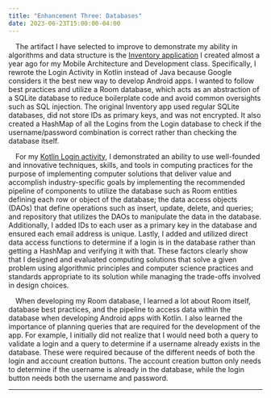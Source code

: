 ```yaml
---
title: "Enhancement Three: Databases"
date: 2023-06-23T15:00:00-04:00
---
```


&emsp;The artifact I have selected to improve to demonstrate my ability in algorithms and data structure is the [Inventory application](https://github.com/trevor-leon/CS-360_Mobile_Arch_and_Programming/tree/main) I created almost a year ago for my Mobile Architecture and Development class. Specifically, I rewrote the Login Activity in Kotlin instead of Java because Google considers it the best new way to develop Android apps. I wanted to follow best practices and utilize a Room database, which acts as an abstraction of a SQLite database to reduce boilerplate code and avoid common oversights such as SQL injection. The original Inventory app used regular SQLite databases, did not store IDs as primary keys, and was not encrypted. It also created a HashMap of all the Logins from the Login database to check if the username/password combination is correct rather than checking the database itself.

&emsp;For my [Kotlin Login activity](https://github.com/trevor-leon/CS-499-Kotlin-Login), I demonstrated an ability to use well-founded and innovative techniques, skills, and tools in computing practices for the purpose of implementing computer solutions that deliver value and accomplish industry-specific goals by implementing the recommended pipeline of components to utilize the database such as Room entities defining each row or object of the database; the data access objects (DAOs) that define operations such as insert, update, delete, and queries; and repository that utilizes the DAOs to manipulate the data in the database. Additionally, I added IDs to each user as a primary key in the database and ensured each email address is unique. Lastly, I added and utilized direct data access functions to determine if a login is in the database rather than getting a HashMap and verifying it with that. These factors clearly show that I designed and evaluated computing solutions that solve a given problem using algorithmic principles and computer science practices and standards appropriate to its solution while managing the trade-offs involved in design choices.

&emsp;When developing my Room database, I learned a lot about Room itself, database best practices, and the pipeline to access data within the database when developing Android apps with Kotlin. I also learned the importance of planning queries that are required for the development of the app. For example, I initially did not realize that I would need both a query to validate a login and a query to determine if a username already exists in the database. These were required because of the different needs of both the login and account creation buttons. The account creation button only needs to determine if the username is already in the database, while the login button needs both the username and password.

---
